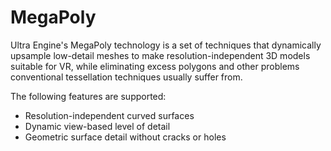 # MegaPoly

Ultra Engine's MegaPoly technology is a set of techniques that dynamically upsample low-detail meshes to make resolution-independent 3D models suitable for VR, while eliminating excess polygons and other problems conventional tessellation techniques usually suffer from.

The following features are supported:

- Resolution-independent curved surfaces
- Dynamic view-based level of detail
- Geometric surface detail without cracks or holes

